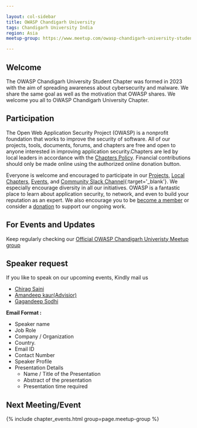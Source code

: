 ```yaml
---

layout: col-sidebar
title: OWASP Chandigarh University
tags: Chandigarh University India
region: Asia
meetup-group: https://www.meetup.com/owasp-chandigarh-university-student-chapter/

---
```



## Welcome
<p>The OWASP Chandigarh University Student Chapter was formed in 2023 with the aim of spreading awareness about cybersecurity and malware. We share the same goal as well as the motivation that OWASP shares. We welcome you all to OWASP Chandigarh University Chapter.</p>

## Participation
The Open Web Application Security Project (OWASP) is a nonprofit foundation that works to improve the security of software. All of our projects, tools, documents, forums, and chapters are free and open to anyone interested in improving application security.Chapters are led by local leaders in accordance with the [Chapters Policy](/www-policy/operational/chapters). Financial contributions should only be made online using the authorized online donation button. 

Everyone is welcome and encouraged to participate in our [Projects](/projects/), [Local Chapters](/chapters/), [Events](/events/), and [Community Slack Channel](https://owasp.slack.com/){:target='_blank'}. We especially encourage diversity in all our initiatives. OWASP is a fantastic place to learn about application security, to network, and even to build your reputation as an expert. We also encourage you to be [become a member](/membership/) or consider a [donation](/donate/) to support our ongoing work.

## For Events and Updates
Keep regularly checking our [Official OWASP Chandigarh Univeristy Meetup group](https://www.meetup.com/owasp-chandigarh-university-student-chapter/)

## Speaker request
If you like to speak on our upcoming events, Kindly mail us
* [Chirag Saini](mailto:chirag.saini@owasp.org)
* [Amandeep kaur(Advisior)](mailto:amandeep.kaur@owasp.org)
* [Gagandeep Sodhi](mailto:gagandeep.sodhi@owasp.org)

**Email Format :**

- Speaker name
- Job Role
- Company / Organization
- Country.
- Email ID
- Contact Number
- Speaker Profile
- Presentation Details
    - Name / Title of the Presentation
    - Abstract of the presentation
    - Presentation time required

Next Meeting/Event <!-- You should keep this section as it will populate your meetup events -->
---------------------
{% include chapter_events.html group=page.meetup-group %}

